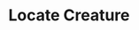 ---
title: "Locate Creature"
permalink: /spells/locate-creature/
tags:
  - Spell
  - 4th Level
  - Divination
available_for:
  - Bard
  - Cleric
  - Druid
  - Paladin
  - Ranger
  - Wizard
level: "4th Level"
school: "Divination"
comp:
  - V
  - S
  - M
material: "a bit of fur from a bloodhound."
duration: "1 Hour"
concentration: true
description: |
  Describe or name a creature that is familiar to you. You sense the direction to the creature's location, as long as that creature is within 1,000 feet of you. If the creature is moving, you know the direction of its movement.

  The spell can locate a specific creature known to you, or the nearest creature of a specific kind (such as a human or a unicorn), so long as you have seen such a creature up close--within 30 feet--at least once. If the creature you described or named is in a different form, such as being under the effects of a polymorph spell, this spell doesn't locate the creature.

  This spell can't locate a creature if running water at least 10 feet wide blocks a direct path between you and the creature.
excerpt: "Describe or name a creature that is familiar to you."
source: "Basic Rules"
---